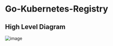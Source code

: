 # Go-Kubernetes-Registry

## High Level Diagram

![image](https://github.com/sudharshan3/go-kubernetes-registry/assets/50818126/564545a5-0dac-40ea-a5ac-a5838ac541c2)
